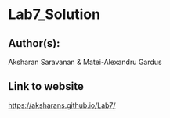 # Lab7_Solution

## Author(s):
Aksharan Saravanan & Matei-Alexandru Gardus

## Link to website
https://aksharans.github.io/Lab7/
